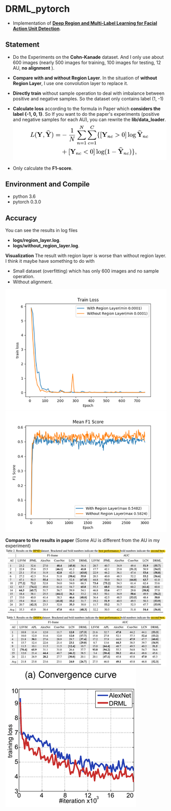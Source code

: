 # DRML_pytorch
- Implementation of [**Deep Region and Multi-Label Learning for Facial Action Unit Detection**](https://www.cv-foundation.org/openaccess/content_cvpr_2016/html/Zhao_Deep_Region_and_CVPR_2016_paper.html).


## Statement
- Do the Experiments on the **Cohn-Kanade** dataset. And I only use about 600 images (nearly 500 images for training, 100 images for testing, 12 AU, **no alignment** ). 

- **Compare with and without Region Layer**. In the situation of **without Region Layer**, I use one convolution layer to replace it.

- **Directly train** without sample operation to deal with imbalance between positive and negative samples. So the dataset only contains label (1, -1)

- **Calculate loss** according to the formula in Paper which **considers the label {-1, 0, 1}**. So If you want to do the paper's experiments (positive and negative samples for each AU), you can rewrite the **lib/data_loader**.
![](pics/multi_label_loss.png)

- Only calculate the **F1-score**.

## Environment and Compile
- python 3.6
- pytorch 0.3.0

## Accuracy
You can see the results in log files

- **logs/region_layer.log**.
- **logs/without_region_layer.log**.

**Visualization**
The result with region layer is worse than without region layer. I think it maybe have something to do with

- Small dataset (overfitting) which has only 600 images and no sample operation.
- Without alignment.

![](logs/train_loss.png)
![](logs/mean_f1_score.png)


**Compare to the results in paper**
(Some AU is different from the AU in my experiment)
![](pics/paper_result_1.png)
![](pics/paper_result_2.png)
![](pics/train_loss.png)
